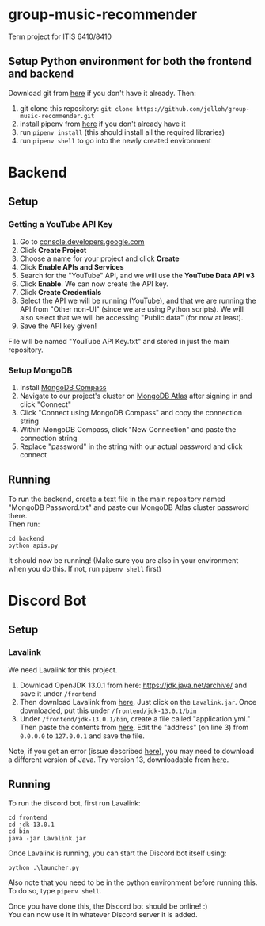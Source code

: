 # group-music-recommender
Term project for ITIS 6410/8410
  
## Setup Python environment for both the frontend and backend  
Download git from [here](https://git-scm.com/downloads) if you don't have it already. Then:  

1. git clone this repository: `git clone https://github.com/jelloh/group-music-recommender.git`  
2. install pipenv from [here](https://pipenv.pypa.io/en/latest/) if you don't already have it  
3. run `pipenv install` (this should install all the required libraries)  
4. run `pipenv shell` to go into the newly created environment  
  
  
# Backend 

## Setup  
  
### Getting a YouTube API Key 
1. Go to [console.developers.google.com](https://console.cloud.google.com/projectselector2/apis/dashboard?pli=1&supportedpurview=project)  
2. Click **Create Project**
3. Choose a name for your project and click **Create**
4. Click **Enable APIs and Services**
5. Search for the "YouTube" API, and we will use the **YouTube Data API v3**
6. Click **Enable**. We can now create the API key.
7. Click **Create Credentials**
8. Select the API we will be running (YouTube), and that we are running the API from "Other non-UI" (since we are using Python scripts). We will also select that we will be accessing "Public data" (for now at least).
9. Save the API key given!

File will be named "YouTube API Key.txt" and stored in just the main repository.
  
### Setup MongoDB  
1. Install [MongoDB Compass](https://www.mongodb.com/products/compass)  
2. Navigate to our project's cluster on [MongoDB Atlas](https://www.mongodb.com/cloud/atlas/lp/try2?utm_source=bing&utm_campaign=bs_americas_united_states_search_brand_atlas_desktop&utm_term=mongodb%20atlas&utm_medium=cpc_paid_search&utm_ad=e&utm_ad_campaign_id=355813668&msclkid=265f839c6b3716819913e3fe4281332f) after signing in and click "Connect"
3. Click "Connect using MongoDB Compass" and copy the connection string
4. Within MongoDB Compass, click "New Connection" and paste the connection string
5. Replace "password" in the string with our actual password and click connect
 
## Running  
To run the backend, create a text file in the main repository named "MongoDB Password.txt" and paste our MongoDB Atlas cluster password there.  
Then run:  
```
cd backend 
python apis.py
```  

It should now be running! (Make sure you are also in your environment when you do this. If not, run `pipenv shell` first)

# Discord Bot  

## Setup  
### Lavalink
We need Lavalink for this project.  
1. Download OpenJDK 13.0.1 from here: https://jdk.java.net/archive/ and save it under `/frontend`  
2. Then download Lavalink from [here](https://ci.fredboat.com/viewLog.html?buildId=lastSuccessful&buildTypeId=Lavalink_Build&tab=artifacts&guest=1#%2FLavalink.jar). Just click on the `Lavalink.jar`. Once downloaded, put this under `/frontend/jdk-13.0.1/bin`  
3. Under `/frontend/jdk-13.0.1/bin`, create a file called "application.yml." Then paste the contents from [here](https://github.com/Frederikam/Lavalink/blob/master/LavalinkServer/application.yml.example). Edit the "address" (on line 3) from `0.0.0.0` to `127.0.0.1` and save the file.  
  
Note, if you get an error (issue described [here](https://github.com/Frederikam/Lavalink/issues/335)), you may need to download a different version of Java. Try version 13, downloadable from [here](https://www.oracle.com/java/technologies/javase/jdk13-archive-downloads.html). 

## Running
To run the discord bot, first run Lavalink:  
```
cd frontend
cd jdk-13.0.1
cd bin
java -jar Lavalink.jar
```  
  
Once Lavalink is running, you can start the Discord bot itself using:  
```
python .\launcher.py
```  
Also note that you need to be in the python environment before running this.  
To do so, type `pipenv shell`.
  
Once you have done this, the Discord bot should be online! :)  
You can now use it in whatever Discord server it is added.
